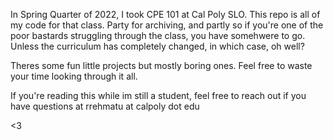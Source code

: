 In Spring Quarter of 2022, I took CPE 101 at Cal Poly SLO. 
This repo is all of my code for that class. Party for archiving, and partly so if you're one of the poor bastards struggling
through the class, you have somehwere to go. Unless the curriculum has completely changed, in which case, oh well?

Theres some fun little projects but mostly boring ones. Feel free to waste your time looking through it all.

If you're reading this while im still a student, feel free to reach out if you have questions at rrehmatu at calpoly dot edu

<3
